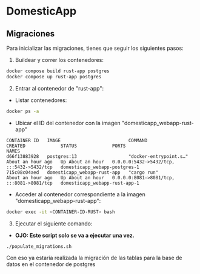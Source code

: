 # DomesticApp

## Migraciones
 
 Para inicializar las migraciones, tienes que seguir los siguientes pasos:

1. Buildear y correr los contenedores:

```bash
docker compose build rust-app postgres
docker compose up rust-app postgres
```

2. Entrar al contenedor de "rust-app":
    
- Listar contenedores:
    
```bash
docker ps -a 
```

- Ubicar el ID del contenedor con la imagen "domesticapp_webapp-rust-app"

```
CONTAINER ID   IMAGE                         COMMAND                  CREATED             STATUS             PORTS                                       NAMES
d66f13883928   postgres:13                   "docker-entrypoint.s…"   About an hour ago   Up About an hour   0.0.0.0:5432->5432/tcp, :::5432->5432/tcp   domesticapp_webapp-postgres-1
715c08c04aed   domesticapp_webapp-rust-app   "cargo run"              About an hour ago   Up About an hour   0.0.0.0:8081->8081/tcp, :::8081->8081/tcp   domesticapp_webapp-rust-app-1
```

- Acceder al contenedor correspondiente a la imagen "domesticapp_webapp-rust-app":

```bash
docker exec -it <CONTAINER-ID-RUST> bash
```

3. Ejecutar el siguiente comando:
- **OJO: Este script solo se va a ejecutar una vez.**

```bash
./populate_migrations.sh
```

Con eso ya estaría realizada la migración de las tablas para la base de datos en el contenedor de postgres
